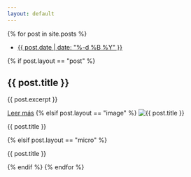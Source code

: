 ```yaml
---
layout: default
---
```


<div class="container">
    <section id="main_content">
        {% for post in site.posts %}
            <ul>
            <li><a href="{{ post.url }}">{{ post.date | date: "%-d %B %Y" }}</a></li>
            </ul>
            {% if post.layout == "post" %}
                <h1>{{ post.title }}</h1>
                <p>{{ post.excerpt }}</p>
                <a href="{{ post.url }}">Leer más</a>
            {% elsif post.layout == "image" %}
                <img src="{{ post.image }}" alt="{{ post.title }}" class="responsive rounded" />
                <p>{{ post.title }}</p>
            {% elsif post.layout == "micro" %}
                <p>{{ post.title }}</p>
            {% endif %}
        {% endfor %}
    </section>
</div>